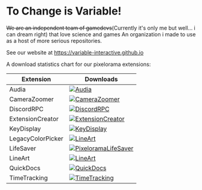 # To Change is Variable!
~~We are an independent team of gamedevs~~(Currently it's only me but well... i can dream right) that love science and games
An organization i made to use as a host of more serious repositories.

See our website at https://variable-interactive.github.io


A download statistics chart for our pixelorama extensions:

| Extension    | Downloads |
| -------- | ------- |
| Audia | <a href="https://github.com/Variable-Interactive/Audia/releases"><img src="https://img.shields.io/github/downloads/Variable-Interactive/Audia/total?color=lightgreen" alt="Audia"/></a> |
| CameraZoomer | <a href="https://github.com/Variable-Interactive/CameraZoomer/releases"><img src="https://img.shields.io/github/downloads/Variable-Interactive/CameraZoomer/total?color=lightgreen" alt="CameraZoomer"/></a> |
| DiscordRPC | <a href="https://github.com/Variable-Interactive/PixeloramaDiscordRPC/releases"><img src="https://img.shields.io/github/downloads/Variable-Interactive/PixeloramaDiscordRPC/total?color=lightgreen" alt="DiscordRPC"/></a> |
| ExtensionCreator | <a href="https://github.com/Variable-Interactive/ExtensionCreator/releases"><img src="https://img.shields.io/github/downloads/Variable-Interactive/ExtensionCreator/total?color=lightgreen" alt="ExtensionCreator"/></a> |
| KeyDisplay | <a href="https://github.com/Variable-Interactive/KeyDisplay/releases"><img src="https://img.shields.io/github/downloads/Variable-Interactive/KeyDisplay/total?color=lightgreen" alt="KeyDisplay"/></a> |
| LegacyColorPicker | <a href="https://github.com/Variable-Interactive/PixeloramaLegacyColorPicker/releases"><img src="https://img.shields.io/github/downloads/Variable-Interactive/PixeloramaLegacyColorPicker/total?color=lightgreen" alt="LineArt"/></a> |
| LifeSaver | <a href="https://github.com/Variable-Interactive/PixeloramaLifeSaver/releases"><img src="https://img.shields.io/github/downloads/Variable-Interactive/PixeloramaLifeSaver/total?color=lightgreen" alt="PixeloramaLifeSaver"/></a> |
| LineArt | <a href="https://github.com/Variable-Interactive/LineArt/releases"><img src="https://img.shields.io/github/downloads/Variable-Interactive/LineArt/total?color=lightgreen" alt="LineArt"/></a> |
| QuickDocs | <a href="https://github.com/Variable-Interactive/QuickDocks/releases"><img src="https://img.shields.io/github/downloads/Variable-Interactive/QuickDocks/total?color=lightgreen" alt="QuickDocs"/></a> |
| TimeTracking | <a href="https://github.com/Variable-Interactive/TimeTracking/releases"><img src="https://img.shields.io/github/downloads/Variable-Interactive/TimeTracking/total?color=lightgreen" alt="TimeTracking"/></a> |

